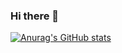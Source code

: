 ### Hi there 👋

[![Anurag's GitHub stats](https://github-readme-stats.vercel.app/api?username=guiruh&theme=swift&show_icons=true)](https://github.com/anuraghazra/github-readme-stats)

<!--
**guiruh/guiruh** is a ✨ _special_ ✨ repository because its `README.md` (this file) appears on your GitHub profile.

Here are some ideas to get you started:

- 🔭 I’m currently working on ...
- 🌱 I’m currently learning ...
- 👯 I’m looking to collaborate on ...
- 🤔 I’m looking for help with ...
- 💬 Ask me about ...
- 📫 How to reach me: ...
- 😄 Pronouns: ...
- ⚡ Fun fact: ...
-->
